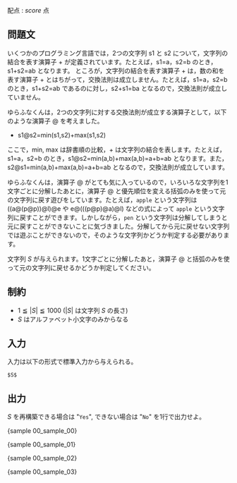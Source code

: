 配点 : ${score}$ 点

問題文
--------

いくつかのプログラミング言語では，2つの文字列 s1 と s2 について，文字列の結合を表す演算子 + が定義されています。たとえば，s1=a，s2=b のとき，s1+s2=ab となります。
ところが，文字列の結合を表す演算子 + は，数の和を表す演算子 + とはちがって，交換法則は成立しません。たとえば，s1=a，s2=b のとき，s1+s2=ab であるのに対し，s2+s1=ba となるので，交換法則が成立していません。

ゆらふなくんは，2つの文字列に対する交換法則が成立する演算子として，以下のような演算子 @ を考えました。

- s1@s2=min(s1,s2)+max(s1,s2)

ここで，min, max は辞書順の比較，+ は文字列の結合を表します。たとえば，s1=a，s2=b のとき，s1@s2=min(a,b)+max(a,b)=a+b=ab となります。また，s2@s1=min(a,b)+max(a,b)=a+b=ab となるので，交換法則が成立しています。

ゆらふなくんは，演算子 @ がとても気に入っているので，いろいろな文字列を1文字ごとに分解したあとに，演算子 @ と優先順位を変える括弧のみを使って元の文字列に戻す遊びをしています。たとえば，`apple` という文字列は ((a@(p@p))@l)@e や e@(((p@p)@a)@l) などの式によって `apple` という文字列に戻すことができます。しかしながら，`pen` という文字列は分解してしまうと元に戻すことができないことに気づきました。分解してから元に戻せない文字列では遊ぶことができないので，そのような文字列かどうか判定する必要があります。

文字列 $S$ が与えられます。1文字ごとに分解したあと，演算子 @ と括弧のみを使って元の文字列に戻せるかどうか判定してください。

制約
--------

- $1≦|S|≦1000$ ($|S|$ は文字列 $S$ の長さ)
- $S$ はアルファベット小文字のみからなる

入力
--------

入力は以下の形式で標準入力から与えられる。

~~~
$S$
~~~

出力
--------

$S$ を再構築できる場合は "`Yes`", できない場合は "`No`" を1行で出力せよ。

{sample 00_sample_00}

{sample 00_sample_01}

{sample 00_sample_02}

{sample 00_sample_03}
